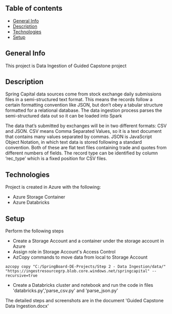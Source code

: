 ## Table of contents
* [General Info](#general-info)
* [Description](#description)
* [Technologies](#technologies)
* [Setup](#setup)


## General Info
This project is Data Ingestion of Guided Capstone project

## Description
Spring Capital data sources come from stock exchange daily submissions files in a semi-structured text format. This means
the records follow a certain formatting convention like JSON, but don’t obey a tabular structure formatted for a relational database. The data ingestion process parses the semi-structured data out so it can be loaded into Spark

The data that’s submitted by exchanges will be in two different formats: CSV and JSON. CSV means Comma Separated Values, so it is a text document that contains many values separated by commas. JSON is JavaScript Object Notation, in which text data is stored following a standard convention. Both of these are flat text files containing trade and quotes from different numbers of fields. The record type can be identified by column ‘rec_type’ which is a fixed position for CSV files.


## Technologies
Project is created in Azure with the following:
* Azure Storage Container
* Azure Databricks


## Setup

Perform the following steps

* Create a Storage Account and a container under the storage account in Azure
* Assign role in Storage Account's Access Control
* AzCopy commands to move data from local to Storage Account

```
azcopy copy "C:/SpringBoard-DE-Projects/Step 2 - Data Ingestion/data/" "https://ingestresourcegrp.blob.core.windows.net/springcapital" --recursive=true

```

* Create a Databricks cluster and notebook and run the code in files 'databricks.py','parse_csv.py' and 'parse_json.py'

The detailed steps and screenshots are in the document 'Guided Capstone Data Ingestion.docx'
